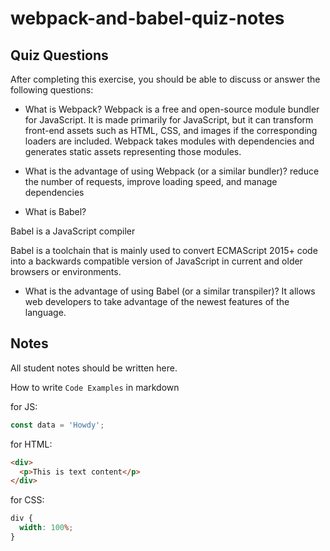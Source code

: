 # webpack-and-babel-quiz-notes

## Quiz Questions

After completing this exercise, you should be able to discuss or answer the following questions:

- What is Webpack?
  Webpack is a free and open-source module bundler for JavaScript. It is made primarily for JavaScript, but it can transform front-end assets such as HTML, CSS, and images if the corresponding loaders are included. Webpack takes modules with dependencies and generates static assets representing those modules.

- What is the advantage of using Webpack (or a similar bundler)?
  reduce the number of requests, improve loading speed, and manage dependencies

- What is Babel?

Babel is a JavaScript compiler​

Babel is a toolchain that is mainly used to convert ECMAScript 2015+ code into a backwards compatible version of JavaScript in current and older browsers or environments.

- What is the advantage of using Babel (or a similar transpiler)?
  It allows web developers to take advantage of the newest features of the language.

## Notes

All student notes should be written here.

How to write `Code Examples` in markdown

for JS:

```js
const data = 'Howdy';
```

for HTML:

```html
<div>
  <p>This is text content</p>
</div>
```

for CSS:

```css
div {
  width: 100%;
}
```
